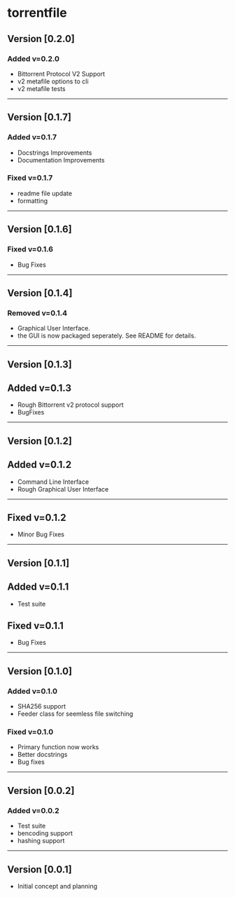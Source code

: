 # torrentfile

## Version [0.2.0]

### Added v=0.2.0

- Bittorrent Protocol V2 Support
- v2 metafile options to cli
- v2 metafile tests

---------------------

## Version [0.1.7]

### Added v=0.1.7

- Docstrings Improvements
- Documentation Improvements

### Fixed v=0.1.7

- readme file update
- formatting

---------------------

## Version [0.1.6]

### Fixed v=0.1.6

- Bug Fixes

---------------------

## Version [0.1.4]

### Removed v=0.1.4

- Graphical User Interface.
- the GUI is now packaged seperately. See README for details.

---------------------

## Version [0.1.3]

## Added v=0.1.3

- Rough Bittorrent v2 protocol support
- BugFixes

---------------------

## Version [0.1.2]

## Added v=0.1.2

- Command Line Interface
- Rough Graphical User Interface

---------------------

## Fixed v=0.1.2

- Minor Bug Fixes

---------------------

## Version [0.1.1]

## Added v=0.1.1

- Test suite

## Fixed v=0.1.1

- Bug Fixes

---------------------

## Version [0.1.0]

### Added v=0.1.0

- SHA256 support
- Feeder class for seemless file switching

### Fixed v=0.1.0

- Primary function now works
- Better docstrings
- Bug fixes

---------------------

## Version [0.0.2]

### Added v=0.0.2

- Test suite
- bencoding support
- hashing support

---------------------

## Version [0.0.1]

- Initial concept and planning
